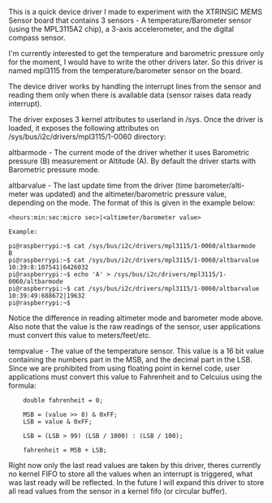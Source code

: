 This is a quick device driver I made to experiment with the XTRINSIC
MEMS Sensor board that contains 3 sensors - A temperature/Barometer
sensor (using the MPL3115A2 chip), a 3-axis accelerometer, and the 
digital compass sensor.

I'm currently interested to get the temperature and barometric pressure
only for the moment, I would have to write the other drivers later.
So this driver is named mpl3115 from the temperature/barometer sensor
on the board.

The device driver works by handling the interrupt lines from the sensor
and reading them only when there is available data (sensor raises data
ready interrupt). 

The driver exposes 3 kernel attributes to userland in /sys. Once the
driver is loaded, it exposes the following attributes on 
/sys/bus/i2c/drivers/mpl3115/1-0060 directory:

altbarmode - The current mode of the driver whether it uses Barometric
    pressure (B) measurement or Altitude (A). By default the driver
    starts with Barometric pressure mode.

altbarvalue - The last update time from the driver (time barometer/alti-
    meter was updated) and the altimeter/barometric pressure value, 
    depending on the mode. The format of this is given in the example
    below:
    
    <hours:min:sec:micro sec>|<altimeter/barometer value>

    Example:
```
pi@raspberrypi:~$ cat /sys/bus/i2c/drivers/mpl3115/1-0060/altbarmode
B
pi@raspberrypi:~$ cat /sys/bus/i2c/drivers/mpl3115/1-0060/altbarvalue
10:39:8:107541|6426032
pi@raspberrypi:~$ echo 'A' > /sys/bus/i2c/drivers/mpl3115/1-0060/altbarmode
pi@raspberrypi:~$ cat /sys/bus/i2c/drivers/mpl3115/1-0060/altbarvalue
10:39:49:688672|19632
pi@raspberrypi:~$
```

Notice the difference in reading altimeter mode and barometer mode above.
Also note that the value is the raw readings of the sensor, user
applications must convert this value to meters/feet/etc.

tempvalue - The value of the temperature sensor. This value is a 16 bit value
    containing the numbers part in the MSB, and the decimal part in the LSB.
    Since we are prohibited from using floating point in kernel code, user 
    applications must convert this value to Fahrenheit and to Celcuius 
    using the formula:

```
    double fahrenheit = 0;

    MSB = (value >> 8) & 0xFF;
    LSB = value & 0xFF;

    LSB = (LSB > 99) (LSB / 1000) : (LSB / 100);
   
    fahrenheit = MSB + LSB;
```

Right now only the last read values are taken by this driver, theres currently
no kernel FIFO to store all the values when an interrupt is triggered, what was
last ready will be reflected. In the future I will expand this driver to store
all read values from the sensor in a kernel fifo (or circular buffer).




    
